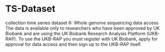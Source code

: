 # TS-Dataset
collection time series dataset
6:
Whole genome sequencing data access
The data is available only to researchers who have been approved by UK Biobank and are using the UK Biobank Research Analysis Platform (UKB-RAP). To use the UKB-RAP you must register with UK Biobank, apply for approval for data access and then sign up to the UKB-RAP itself.
